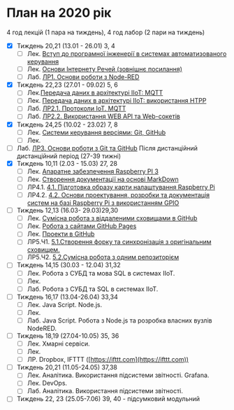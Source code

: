 # План на 2020 рік

4 год лекцій (1 пара на тиждень), 4 год лабор (2 пари на тиждень)

- [x] Тиждень 20,21 (13.01 - 26.01) 3, 4
  - [ ] Лек. [Вступ до програмної інженерії в системах автоматизованого керування](https://pupenasan.github.io/ProgIngContrSystems/Лекц/Intro.html) 
  - [ ] Лек. [Основи Інтернету Речей (зовнішнє посилання)](https://pupenasan.github.io/TI40/Лекц/intro.html)
  - [ ] Лаб. [ЛР1. Основи роботи з Node-RED](https://pupenasan.github.io/ProgIngContrSystems/Лабор/lab1NodeRED.html)
- [x] Тиждень 22,23 (27.01 - 09.02) 5, 6
  - [ ] Лек.[Передача даних в архітектурі IIoT: MQTT](https://pupenasan.github.io/ProgIngContrSystems/Лекц/MQTT.html)
  - [ ] Лек. [Передача даних в архітектурі IIoT: використання HTPP](https://pupenasan.github.io/ProgIngContrSystems/Лекц/HTTPAPI.html)
  - [ ] Лаб. [ЛР2.1. Протоколи IoT. MQTT](https://pupenasan.github.io/ProgIngContrSystems/Лабор/lab2MQTT.html)
  - [ ] Лаб. [ЛР2.2. Використання WEB API та Web-сокетів](https://pupenasan.github.io/ProgIngContrSystems/Лабор/lab2WEBAPI.html)
- [x] Тиждень 24,25 (10.02 - 23.02) 7, 8
  - [ ] Лек. [Системи керування версіями: Git, GitHub](https://pupenasan.github.io/ProgIngContrSystems/Лекц/Git.html)
  - [ ] Лек. 
- [ ] Лаб. [ЛР3. Основи роботи з Git та GitHub](https://pupenasan.github.io/ProgIngContrSystems/Лабор/lab3Git.html)
  Після дистанційний дистанційний період (27-39 тижні)
- [x] Тиждень 10,11 (2.03 - 15.03) 27, 28
  - [ ] Лек. [Апаратне забезпечення Raspberry PI 3](https://pupenasan.github.io/ProgIngContrSystems/Лекц/RaspberryPi.html)
  - [ ] Лек. [Створення документації на основі MarkDown](https://pupenasan.github.io/ProgIngContrSystems/Лекц/MarkDown.html)
  - [ ] ЛР4.1. [4.1. Підготовка образу карти налаштування Raspberry Pi](https://pupenasan.github.io/ProgIngContrSystems/Лабор/lab4_1_RPIConfig.html)
  - [ ] ЛР4.2. [4.2. Основи проектування, розробки та документація систем на базі Raspberry Pi з використанням GPIO](https://pupenasan.github.io/ProgIngContrSystems/Лабор/lab4_2_RPIProg.html)
- [ ] Тиждень 12,13 (16.03- 29.03)29,30
  - [ ] Лек. [Сумісна робота з віддаленими сховищами в GitHub](https://pupenasan.github.io/ProgIngContrSystems/Лекц/GitHub.html)
  - [ ] Лек. [Робота з сайтами GitHub Pages](https://pupenasan.github.io/ProgIngContrSystems/Лекц/GitHubPages.html)
  - [ ] Лек. [Проекти в GitHub](https://pupenasan.github.io/ProgIngContrSystems/Лекц/GitHubProjects.html)
  - [ ] ЛР5.Ч1. [5.1.Створення форку та синхронізація з оригінальним сховищем.](https://pupenasan.github.io/ProgIngContrSystems/Лабор/lab5_1GitHubFork.html)
  - [ ] ЛР5.Ч2. [5.2.Сумісна робота з одним репозиторієм](https://pupenasan.github.io/ProgIngContrSystems/Лабор/lab5_2GitHubCollabor.html)
- [ ] Тиждень 14,15 (30.03 - 12.04) 31,32
  - [ ] Лек. Робота з СУБД та мова SQL в системах IIoT. 
  - [ ] Лек. 
  - [ ] Лаб. Робота з СУБД та SQL в системах IIoT. 
- [ ] Тиждень 16,17 (13.04-26.04) 33,34
  - [ ] Лек. Java Script. Node.js.
  - [ ] Лек. 
  - [ ] Лаб.  Java Script. Робота з Node.js та розробка власних вузлів NodeRED.
- [ ] Тиждень 18,19 (27.04-10.05) 35, 36
  - [ ] Лек. Хмарні сервіси.
  - [ ] Лек. 
  - [ ] ЛР. Dropbox, IFTTT ([https://ifttt.com](https://ifttt.com)) 
- [ ] Тиждень 20,21 (11.05-24.05) 37,38
  - [ ] Лек. Аналітика. Використання підсистеми звітності. Grafana.
  - [ ] Лек. DevOps.
  - [ ] Лаб. Аналітика. Використання підсистеми звітності.
- [ ] Тиждень 22, 23 (25.05-7.06) 39, 40 - підсумковий модульний